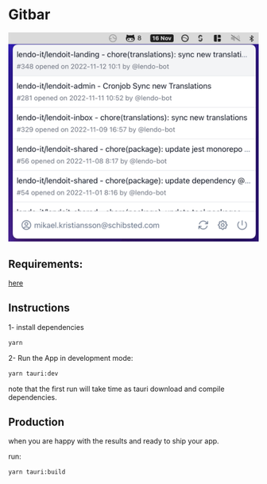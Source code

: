 # Gitbar

![image](./docs/app.png)

## Requirements:

[here](https://tauri.app/v1/guides/getting-started/prerequisites)

## Instructions

1- install dependencies

```sh
yarn
```

2- Run the App in development mode:

```sh
yarn tauri:dev
```

note that the first run will take time as tauri download and compile dependencies.

## Production

when you are happy with the results and ready to ship your app.

run:

```sh
yarn tauri:build
```
